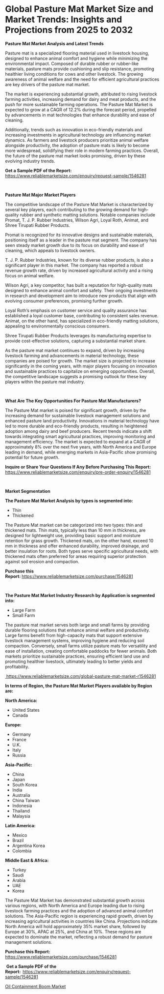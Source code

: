 <p><h1>Global Pasture Mat Market Size and Market Trends: Insights and Projections from 2025 to 2032</h1></p><p><strong>Pasture Mat Market Analysis and Latest Trends</strong></p>
<p><p>Pasture mat is a specialized flooring material used in livestock housing, designed to enhance animal comfort and hygiene while minimizing the environmental impact. Composed of durable rubber or rubber-like materials, pasture mats provide cushioning and slip resistance, promoting healthier living conditions for cows and other livestock. The growing awareness of animal welfare and the need for efficient agricultural practices are key drivers of the pasture mat market.</p><p>The market is experiencing substantial growth, attributed to rising livestock farming activities, increasing demand for dairy and meat products, and the push for more sustainable farming operations. The Pasture Mat Market is expected to grow at a CAGR of 12.2% during the forecast period, propelled by advancements in mat technologies that enhance durability and ease of cleaning. </p><p>Additionally, trends such as innovation in eco-friendly materials and increasing investments in agricultural technology are influencing market dynamics. As farmers and livestock producers prioritize animal welfare alongside productivity, the adoption of pasture mats is likely to become more widespread, solidifying their role in modern farming practices. Overall, the future of the pasture mat market looks promising, driven by these evolving industry trends.</p></p>
<p><strong>Get a Sample PDF of the Report:&nbsp;</strong> <a href="https://www.reliablemarketsize.com/enquiry/request-sample/1546281?utm_campaign=3114&utm_medium=2&utm_source=Github&utm_content=ia&utm_term=04042025&utm_id=pasture-mat">https://www.reliablemarketsize.com/enquiry/request-sample/1546281</a></p>
<p>&nbsp;</p>
<p><strong>Pasture Mat Major Market Players</strong></p>
<p><p>The competitive landscape of the Pasture Mat Market is characterized by several key players, each contributing to the growing demand for high-quality rubber and synthetic matting solutions. Notable companies include Promat, T. J. P. Rubber Industries, Wilson Agri, Loyal Roth, Animat, and Shree Tirupati Rubber Products.</p><p>Promat is recognized for its innovative designs and sustainable materials, positioning itself as a leader in the pasture mat segment. The company has seen steady market growth due to its focus on durability and ease of cleaning, which appeals to livestock owners.</p><p>T. J. P. Rubber Industries, known for its diverse rubber products, is also a significant player in this market. The company has reported a robust revenue growth rate, driven by increased agricultural activity and a rising focus on animal welfare.</p><p>Wilson Agri, a key competitor, has built a reputation for high-quality mats designed to enhance animal comfort and safety. Their ongoing investments in research and development aim to introduce new products that align with evolving consumer preferences, promising further growth.</p><p>Loyal Roth’s emphasis on customer service and quality assurance has established a loyal customer base, contributing to consistent sales revenue. Animat, on the other hand, has specialized in eco-friendly matting solutions, appealing to environmentally conscious consumers.</p><p>Shree Tirupati Rubber Products leverages its manufacturing expertise to provide cost-effective solutions, capturing a substantial market share.</p><p>As the pasture mat market continues to expand, driven by increasing livestock farming and advancements in material technology, these companies are poised for growth. The market size is projected to increase significantly in the coming years, with major players focusing on innovation and sustainable practices to capitalize on emerging opportunities. Overall, the competitive landscape suggests a promising outlook for these key players within the pasture mat industry.</p></p>
<p>&nbsp;</p>
<p><strong>What Are The Key Opportunities For Pasture Mat Manufacturers?</strong></p>
<p><p>The Pasture Mat market is poised for significant growth, driven by the increasing demand for sustainable livestock management solutions and enhanced pasture land productivity. Innovations in material technology have led to more durable and eco-friendly products, resulting in heightened adoption among dairy and beef producers. Recent trends indicate a shift towards integrating smart agricultural practices, improving monitoring and management efficiency. The market is expected to expand at a CAGR of approximately 8% over the next five years, with North America and Europe leading in demand, while emerging markets in Asia-Pacific show promising potential for future growth.</p></p>
<p><strong>Inquire or Share Your Questions If Any Before Purchasing This Report:</strong> <a href="https://www.reliablemarketsize.com/enquiry/pre-order-enquiry/1546281?utm_campaign=3114&utm_medium=2&utm_source=Github&utm_content=ia&utm_term=04042025&utm_id=pasture-mat">https://www.reliablemarketsize.com/enquiry/pre-order-enquiry/1546281</a></p>
<p>&nbsp;</p>
<p><strong>Market Segmentation</strong></p>
<p><strong>The Pasture Mat Market Analysis by types is segmented into:</strong></p>
<p><ul><li>Thin</li><li>Thickened</li></ul></p>
<p><p>The Pasture Mat market can be categorized into two types: thin and thickened mats. Thin mats, typically less than 10 mm in thickness, are designed for lightweight use, providing basic support and moisture retention for grass growth. Thickened mats, on the other hand, exceed 10 mm in thickness and offer enhanced durability, improved drainage, and better insulation for roots. Both types serve specific agricultural needs, with thickened mats often preferred for areas requiring superior protection against soil erosion and compaction.</p></p>
<p><strong>Purchase this Report:&nbsp;</strong><a href="https://www.reliablemarketsize.com/purchase/1546281?utm_campaign=3114&utm_medium=2&utm_source=Github&utm_content=ia&utm_term=04042025&utm_id=pasture-mat">https://www.reliablemarketsize.com/purchase/1546281</a></p>
<p>&nbsp;</p>
<p><strong>The Pasture Mat Market Industry Research by Application is segmented into:</strong></p>
<p><ul><li>Large Farm</li><li>Small Farm</li></ul></p>
<p><p>The pasture mat market serves both large and small farms by providing durable flooring solutions that enhance animal welfare and productivity. Large farms benefit from high-capacity mats that support extensive livestock management systems, improving hygiene and reducing soil compaction. Conversely, small farms utilize pasture mats for versatility and ease of installation, creating comfortable paddocks for fewer animals. Both markets prioritize sustainable practices, ensuring efficient land use and promoting healthier livestock, ultimately leading to better yields and profitability.</p></p>
<p><a href="https://www.reliablemarketsize.com/global-pasture-mat-market-r1546281?utm_campaign=3114&utm_medium=2&utm_source=Github&utm_content=ia&utm_term=04042025&utm_id=pasture-mat">&nbsp;https://www.reliablemarketsize.com/global-pasture-mat-market-r1546281</a></p>
<p><strong>In terms of Region, the Pasture Mat Market Players available by Region are:</strong></p>
<p>
    <p> <strong> North America: </strong>
        <ul>
            <li>United States</li>
            <li>Canada</li>
        </ul>
        </p> 
    <p> <strong> Europe: </strong>
        <ul>
            <li>Germany</li>
            <li>France</li>
            <li>U.K.</li>
            <li>Italy</li>
            <li>Russia</li>
        </ul>
        </p> 
    <p> <strong> Asia-Pacific: </strong>
        <ul>
            <li>China</li>
            <li>Japan</li>
            <li>South Korea</li>
            <li>India</li>
            <li>Australia</li>
            <li>China Taiwan</li>
            <li>Indonesia</li>
            <li>Thailand</li>
            <li>Malaysia</li>
        </ul>
        </p> 
    <p> <strong> Latin America: </strong>
        <ul>
            <li>Mexico</li>
            <li>Brazil</li>
            <li>Argentina Korea</li>
            <li>Colombia</li>
        </ul>
        </p> 
    <p> <strong> Middle East & Africa: </strong>
        <ul>
            <li>Turkey</li>
            <li>Saudi</li>
            <li>Arabia</li>
            <li>UAE</li>
            <li>Korea</li>
        </ul>
    </p>
    </p>
<p><p>The Pasture Mat Market has demonstrated substantial growth across various regions, with North America and Europe leading due to rising livestock farming practices and the adoption of advanced animal comfort solutions. The Asia-Pacific region is experiencing rapid growth, driven by increasing agricultural activities in countries like China. Projections indicate North America will hold approximately 35% market share, followed by Europe at 30%, APAC at 25%, and China at 10%. These regions are expected to dominate the market, reflecting a robust demand for pasture management solutions.</p></p>
<p><strong>Purchase this Report: </strong><a href="https://www.reliablemarketsize.com/purchase/1546281?utm_campaign=3114&utm_medium=2&utm_source=Github&utm_content=ia&utm_term=04042025&utm_id=pasture-mat">https://www.reliablemarketsize.com/purchase/1546281</a></p>
<p>&nbsp;<strong>Get a Sample PDF of the Report:&nbsp;&nbsp;</strong><a href="https://www.reliablemarketsize.com/enquiry/request-sample/1546281?utm_campaign=3114&utm_medium=2&utm_source=Github&utm_content=ia&utm_term=04042025&utm_id=pasture-mat">https://www.reliablemarketsize.com/enquiry/request-sample/1546281</a></p>
<p><strong></strong></p>
<p><p><a href="https://github.com/nacrehuipie/Market-Research-Report-List-1/blob/main/oil-containment-boom-market.md?utm_campaign=3114&utm_medium=2&utm_source=Github&utm_content=ia&utm_term=04042025&utm_id=pasture-mat">Oil Containment Boom Market</a></p></p>